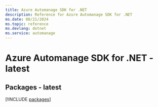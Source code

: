 ```yaml
---
title: Azure Automanage SDK for .NET
description: Reference for Azure Automanage SDK for .NET
ms.date: 08/21/2024
ms.topic: reference
ms.devlang: dotnet
ms.service: automanage
---
```

# Azure Automanage SDK for .NET - latest
## Packages - latest
[!INCLUDE [packages](automanage-index.md)]